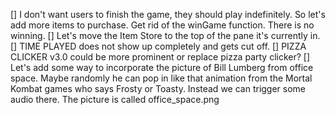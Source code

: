
[] I don't want users to finish the game, they should play indefinitely. So let's add more items to purchase. Get rid of the winGame function. There is no winning.
[] Let's move the Item Store to the top of the pane it's currently in. 
[] TIME PLAYED does not show up completely and gets cut off. 
[] PIZZA CLICKER v3.0 could be more prominent or replace pizza party clicker? 
[] Let's add some way to incorporate the picture of Bill Lumberg from office space. Maybe randomly he can pop in like that animation from the Mortal Kombat games who says Frosty or Toasty. Instead we can trigger some audio there. The picture is called office_space.png